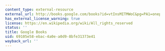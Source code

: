 ```yaml
---
content_type: external-resource
external_url: http://books.google.com/books?id=vtInsMITMWoC&pg=PA1=onepage
has_external_license_warning: true
license: https://en.wikipedia.org/wiki/All_rights_reserved
status: ''
title: Google Books
uid: 69105e58-ebac-4a0e-a0d9-8bfe31373e41
wayback_url: ''
---
```

